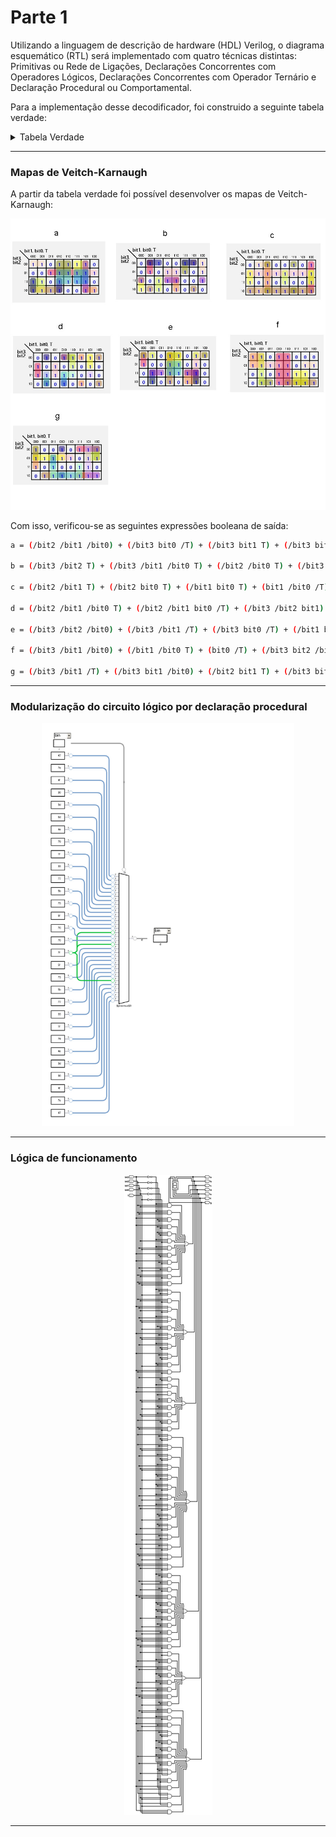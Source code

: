 # Parte 1

Utilizando a linguagem de descrição de hardware (HDL) Verilog, o diagrama esquemático (RTL) será implementado com quatro técnicas distintas: Primitivas ou Rede de Ligações, Declarações Concorrentes com Operadores Lógicos, Declarações Concorrentes com Operador Ternário e Declaração Procedural ou Comportamental. <br>

Para a implementação desse decodificador, foi construido a seguinte tabela verdade:

<details>
    <summary> Tabela Verdade</summary>

| bit3 | bit2 | bit1 | bit0 | T | a | b | c | d | e | f | g |
|------|------|------|------|---|---|---|---|---|---|---|---|
| 0    | 0    | 0    | 0    | 0 | 1 | 0 | 0 | 0 | 1 | 1 | 1 |
| 0    | 0    | 0    | 0    | 1 | 1 | 1 | 1 | 1 | 1 | 1 | 0 |
| 0    | 0    | 0    | 1    | 0 | 1 | 0 | 0 | 1 | 1 | 1 | 1 |
| 0    | 0    | 0    | 1    | 1 | 0 | 1 | 1 | 0 | 0 | 0 | 0 |
| 0    | 0    | 1    | 0    | 0 | 0 | 1 | 1 | 1 | 1 | 0 | 1 |
| 0    | 0    | 1    | 0    | 1 | 1 | 1 | 0 | 1 | 1 | 0 | 1 |
| 0    | 0    | 1    | 1    | 0 | 1 | 0 | 0 | 1 | 1 | 1 | 0 |
| 0    | 0    | 1    | 1    | 1 | 1 | 1 | 1 | 1 | 0 | 0 | 1 |
| 0    | 1    | 0    | 0    | 0 | 0 | 0 | 1 | 1 | 1 | 1 | 1 |
| 0    | 1    | 0    | 0    | 1 | 0 | 1 | 1 | 0 | 0 | 1 | 1 |
| 0    | 1    | 0    | 1    | 0 | 1 | 1 | 1 | 0 | 1 | 1 | 1 |
| 0    | 1    | 0    | 1    | 1 | 1 | 0 | 1 | 1 | 0 | 1 | 1 |
| 0    | 1    | 1    | 0    | 0 | 1 | 1 | 1 | 0 | 0 | 1 | 1 |
| 0    | 1    | 1    | 0    | 1 | 1 | 0 | 1 | 1 | 1 | 1 | 1 |
| 0    | 1    | 1    | 1    | 0 | 1 | 1 | 1 | 1 | 1 | 1 | 1 |
| 0    | 1    | 1    | 1    | 1 | 1 | 1 | 1 | 0 | 0 | 0 | 0 |
| 1    | 0    | 0    | 0    | 0 | 1 | 1 | 1 | 0 | 0 | 0 | 0 |
| 1    | 0    | 0    | 0    | 1 | 1 | 1 | 1 | 1 | 1 | 1 | 1 |
| 1    | 0    | 0    | 1    | 0 | 1 | 0 | 1 | 1 | 1 | 1 | 1 |
| 1    | 0    | 0    | 1    | 1 | 1 | 1 | 1 | 0 | 0 | 1 | 1 |
| 1    | 0    | 1    | 0    | 0 | 1 | 0 | 1 | 1 | 0 | 1 | 1 |
| 1    | 0    | 1    | 0    | 1 | 1 | 1 | 1 | 0 | 1 | 1 | 1 |
| 1    | 0    | 1    | 1    | 0 | 0 | 1 | 1 | 0 | 0 | 1 | 1 |
| 1    | 0    | 1    | 1    | 1 | 0 | 0 | 1 | 1 | 1 | 1 | 1 |
| 1    | 1    | 0    | 0    | 0 | 1 | 1 | 1 | 1 | 0 | 0 | 1 |
| 1    | 1    | 0    | 0    | 1 | 1 | 0 | 0 | 1 | 1 | 1 | 0 |
| 1    | 1    | 0    | 1    | 0 | 1 | 1 | 0 | 1 | 1 | 1 | 0 |
| 1    | 1    | 0    | 1    | 1 | 0 | 1 | 1 | 1 | 1 | 0 | 1 |
| 1    | 1    | 1    | 0    | 0 | 0 | 1 | 1 | 0 | 0 | 0 | 0 |
| 1    | 1    | 1    | 0    | 1 | 1 | 0 | 0 | 1 | 1 | 1 | 1 |
| 1    | 1    | 1    | 1    | 0 | 1 | 1 | 1 | 1 | 1 | 1 | 0 |
| 1    | 1    | 1    | 1    | 1 | 1 | 0 | 0 | 0 | 1 | 1 | 1 |

</details>

---




### Mapas de Veitch-Karnaugh

A partir da tabela verdade foi possível desenvolver os mapas de Veitch-Karnaugh:

<div align ="center">
    <img src ="img/Mapa_k.jpg" style="max-width: 100%;" alt="mapa-k">
</div>

Com isso, verificou-se as seguintes expressões booleana de saída:
<br>

``` bash
a = (/bit2 /bit1 /bit0) + (/bit3 bit0 /T) + (/bit3 bit1 T) + (/bit3 bit2 bit0) + (bit2 bit0 /T) + (/bit3 bit2 bit1) + (bit2 bit1 T) + (bit3 /bit2 /bit1) + (bit3 /bit2 /bit0) + (bit3 /bit1 /bit0)

b = (/bit3 /bit2 T) + (/bit3 /bit1 /bit0 T) + (/bit2 /bit0 T) + (/bit3 bit1 /bit0 /T) + (bit2 bit0 /T) + (/bit3 bit2 bit1 bit0) + (bit3 /bit2 /bit1 /bit0) + (bit3 /bit1 bit0 T) + (bit3 bit1 bit0 /T) + (bit3 bit2 /T)

c = (/bit2 /bit1 T) + (/bit2 bit0 T) + (/bit1 bit0 T) + (bit1 /bit0 /T) + (/bit3 bit2) + (bit3 /bit2) + (bit3 /bit0 /T) + (bit3 bit1 /T)

d = (/bit2 /bit1 /bit0 T) + (/bit2 /bit1 bit0 /T) + (/bit3 /bit2 bit1) + (/bit2 bit1 /bit0 /T) + (/bit2 bit1 bit0 T) + (bit2 /bit1 /bit0 /T) + (bit2 /bit1 bit0 T) + (bit2 bit1 /bit0 T) + (bit2 bit1 bit0 /T) + (bit3 bit2 /bit1)

e = (/bit3 /bit2 /bit0) + (/bit3 /bit1 /T) + (/bit3 bit0 /T) + (/bit1 bit0 /T) + (bit1 /bit0 T) + (bit3 /bit0 T) + (bit3 bit1 T) + (bit3 bit2 bit0)

f = (/bit3 /bit1 /bit0) + (/bit1 /bit0 T) + (bit0 /T) + (/bit3 bit2 /bit1) + (/bit3 bit2 /bit0) + (bit3 /bit2 bit0) + (bit3 /bit2 bit1) + (bit3 bit1 T)

g = (/bit3 /bit1 /T) + (/bit3 bit1 /bit0) + (/bit2 bit1 T) + (/bit3 bit2 /bit1) + (/bit3 bit2 /T) + (bit2 /bit1 /bit0 /T) + (bit3 /bit2 T) + (bit3 /bit2 bit0) + (bit3 bit0 T) + (bit3 /bit2 bit1) + (bit3 bit1 T)
```

---
### Modularização do circuito lógico por declaração procedural

<div align ="center">
    <img src ="img/Modular.jpg" style="max-width: 80%;" alt="modular">
</div>

---
### Lógica de funcionamento

<div align ="center">
    <img src ="img/Circuit.jpg" style="max-width: 60%;" alt="circuit">
</div>

---

